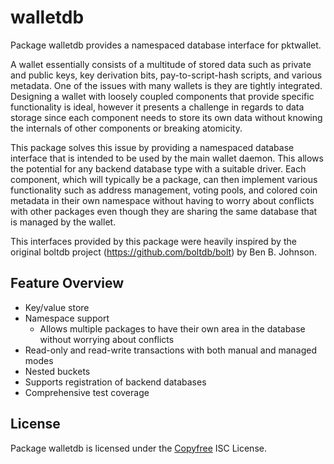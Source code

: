 walletdb
========

Package walletdb provides a namespaced database interface for pktwallet.

A wallet essentially consists of a multitude of stored data such as private
and public keys, key derivation bits, pay-to-script-hash scripts, and various
metadata.  One of the issues with many wallets is they are tightly integrated.
Designing a wallet with loosely coupled components that provide specific
functionality is ideal, however it presents a challenge in regards to data
storage since each component needs to store its own data without knowing the
internals of other components or breaking atomicity.

This package solves this issue by providing a namespaced database interface that
is intended to be used by the main wallet daemon.  This allows the potential for
any backend database type with a suitable driver.  Each component, which will
typically be a package, can then implement various functionality such as address
management, voting pools, and colored coin metadata in their own namespace
without having to worry about conflicts with other packages even though they are
sharing the same database that is managed by the wallet.

This interfaces provided by this package were heavily inspired by the original
boltdb project (https://github.com/boltdb/bolt) by Ben B. Johnson.

## Feature Overview

- Key/value store
- Namespace support
  - Allows multiple packages to have their own area in the database without
    worrying about conflicts
- Read-only and read-write transactions with both manual and managed modes
- Nested buckets
- Supports registration of backend databases
- Comprehensive test coverage

## License

Package walletdb is licensed under the [Copyfree](http://Copyfree.org) ISC
License.
